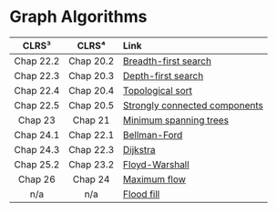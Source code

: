 # Graph Algorithms

| **CLRS³** | **CLRS⁴** | **Link** |
|:---:|:---:|:---|
| Chap 22.2 | Chap 20.2 | [Breadth-first search](https://github.com/pl3onasm/Algorithms/tree/main/algorithms/graphs/bfs)
| Chap 22.3 | Chap 20.3 | [Depth-first search](https://github.com/pl3onasm/Algorithms/tree/main/algorithms/graphs/dfs)
| Chap 22.4 | Chap 20.4 | [Topological sort](https://github.com/pl3onasm/AADS/tree/main/algorithms/graphs/top-sort)
| Chap 22.5 | Chap 20.5 | [Strongly connected components](https://github.com/pl3onasm/AADS/tree/main/algorithms/graphs/scc)
| Chap 23 | Chap 21 | [Minimum spanning trees](https://github.com/pl3onasm/AADS/tree/main/algorithms/graphs/mst)
| Chap 24.1 | Chap 22.1 | [Bellman-Ford]()
| Chap 24.3 | Chap 22.3 | [Dijkstra]()
| Chap 25.2 | Chap 23.2 | [Floyd-Warshall]()
| Chap 26 | Chap 24 | [Maximum flow]()
| n/a | n/a | [Flood fill]()
